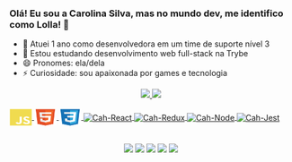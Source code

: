 ### Olá! Eu sou a Carolina Silva, mas no mundo dev, me identifico como Lolla! 👋

- 🔭 Atuei 1 ano como desenvolvedora em um time de suporte nível 3
- 🌱 Estou estudando desenvolvimento web full-stack na Trybe
- 😄 Pronomes: ela/dela
- ⚡ Curiosidade: sou apaixonada por games e tecnologia

<div align="center">
  <a href="https://github.com/carolinasilvagc">
  <img height="155em" src="https://github-readme-stats.vercel.app/api?username=carolinasilvagc&show_icons=true&theme=dracula&include_all_commits=true&count_private=true"/>
  <img height="155em" src="https://github-readme-stats.vercel.app/api/top-langs/?username=carolinasilvagc&layout=compact&langs_count=7&theme=dracula"/>
</div>

<div style="display: inline_block"><br>
  <img align="center" alt="Cah-Js" height="30" width="40" src="https://raw.githubusercontent.com/devicons/devicon/master/icons/javascript/javascript-plain.svg">
  <img align="center" alt="Cah-HTML" height="30" width="40" src="https://raw.githubusercontent.com/devicons/devicon/master/icons/html5/html5-original.svg">
  <img align="center" alt="Cah-CSS" height="30" width="40" src="https://raw.githubusercontent.com/devicons/devicon/master/icons/css3/css3-original.svg">
  <img align="center" alt="Cah-React" height="30" width="40" src="https://cdn.jsdelivr.net/gh/devicons/devicon/icons/react/react-original.svg">
  <img align="center" alt="Cah-Redux" height="30" width="40" src="https://cdn.jsdelivr.net/gh/devicons/devicon/icons/redux/redux-original.svg" />
  <img align="center" alt="Cah-Node" height="30" width="40" src="https://cdn.jsdelivr.net/gh/devicons/devicon/icons/nodejs/nodejs-plain.svg">
  <img align="center" alt="Cah-Jest" height="30" width="40" src="https://cdn.jsdelivr.net/gh/devicons/devicon/icons/jest/jest-plain.svg">
          
</div>

##

<div align="center">
  <a href="https://instagram.com/lollacodes" target="_blank"><img align="center" src="https://img.shields.io/badge/-Instagram-%23E4405F?style=for-the-badge&logo=instagram&logoColor=white" target="_blank"></a>
 	<a href="https://www.twitch.tv/lollaplays" target="_blank"><img align="center"  src="https://img.shields.io/badge/Twitch-9146FF?style=for-the-badge&logo=twitch&logoColor=white" target="_blank"></a>
 <a href="https://discord.gg/BQrDF62" target="_blank"><img align="center"  src="https://img.shields.io/badge/Discord-7289DA?style=for-the-badge&logo=discord&logoColor=white" target="_blank"></a> 
  <a href = "mailto:carolinasilvagc08@gmail.com"><img align="center" src="https://img.shields.io/badge/-Gmail-%23333?style=for-the-badge&logo=gmail&logoColor=white" target="_blank"></a>
  <a href="https://www.linkedin.com/in/carolinasilvagc" target="_blank"><img align="center" src="https://img.shields.io/badge/-LinkedIn-%230077B5?style=for-the-badge&logo=linkedin&logoColor=white" target="_blank"></a>  
</div>

